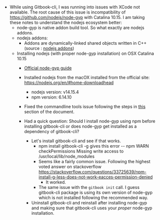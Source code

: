 
- While using Gitbook-cli, I was running into issues with XCode not available. The root cause of this issue is incompatibility of https://github.com/nodejs/node-gyp with Catalina 10.15. I am taking these notes to understand the nodejs ecosystem better:
  - node-gyp is native addon build tool. So what exactly are nodejs addons.
  - nodejs addons:
    - Addons are dynamically-linked shared objects written in C++ (source : [nodejs addons](https://nodejs.org/api/addons.html))
  - Installing nodejs (with proper node-gyp installation) on OSX Catalina 10.15
    - [Official node-gyp guide](https://github.com/nodejs/node-gyp/blob/master/macOS_Catalina.md)
    - Installed nodejs from the macOX installed from the official site: https://nodejs.org/en/#home-downloadhead
      - nodejs version: v14.15.4
      - npm version: 6.14.10
 
    - Fixed the commandline tools issue following the steps in [this](https://github.com/nodejs/node-gyp/blob/master/macOS_Catalina.md#installing-node-gyp-using-the-xcode-command-line-tools-via-xcode-select---install) section of the document.
    
    - Had a quick question: Should I install node-gyp using npm before installing gitbook-cli or does node-gyp get installed as a dependency of gitbook-cli?
      - Let's install gitbook-cli and see if that works.
        - npm install gitbook-cli -g gives this error -- npm WARN checkPermissions Missing write access to /usr/local/lib/node_modules
        - Seems like a fairly common issue. Following the highest voted answer on stackoverflow https://stackoverflow.com/questions/33725639/npm-install-g-less-does-not-work-eacces-permission-denied
          - It worked.
        - The same issue with the `gitbook init` call. I guess gitbook-cli package is using its own version of node-gyp which is not installed following the recommended way.
      - Uninstall gitbook-cli and reinstall after installing node-gyp and making sure that gitbook-cli uses your _proper_ node-gyp installation.
      
